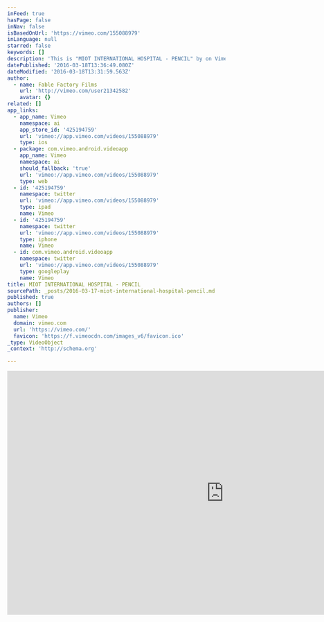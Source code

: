 ```yaml
---
inFeed: true
hasPage: false
inNav: false
isBasedOnUrl: 'https://vimeo.com/155088979'
inLanguage: null
starred: false
keywords: []
description: 'This is "MIOT INTERNATIONAL HOSPITAL - PENCIL" by on Vimeo, the home for high quality videos and the people who love them.'
datePublished: '2016-03-18T13:36:49.080Z'
dateModified: '2016-03-18T13:31:59.563Z'
author:
  - name: Fable Factory Films
    url: 'http://vimeo.com/user21342582'
    avatar: {}
related: []
app_links:
  - app_name: Vimeo
    namespace: ai
    app_store_id: '425194759'
    url: 'vimeo://app.vimeo.com/videos/155088979'
    type: ios
  - package: com.vimeo.android.videoapp
    app_name: Vimeo
    namespace: ai
    should_fallback: 'true'
    url: 'vimeo://app.vimeo.com/videos/155088979'
    type: web
  - id: '425194759'
    namespace: twitter
    url: 'vimeo://app.vimeo.com/videos/155088979'
    type: ipad
    name: Vimeo
  - id: '425194759'
    namespace: twitter
    url: 'vimeo://app.vimeo.com/videos/155088979'
    type: iphone
    name: Vimeo
  - id: com.vimeo.android.videoapp
    namespace: twitter
    url: 'vimeo://app.vimeo.com/videos/155088979'
    type: googleplay
    name: Vimeo
title: MIOT INTERNATIONAL HOSPITAL - PENCIL
sourcePath: _posts/2016-03-17-miot-international-hospital-pencil.md
published: true
authors: []
publisher:
  name: Vimeo
  domain: vimeo.com
  url: 'https://vimeo.com/'
  favicon: 'https://f.vimeocdn.com/images_v6/favicon.ico'
_type: VideoObject
_context: 'http://schema.org'

---
```

<iframe src="https://cdn.embedly.com/widgets/media.html?src=https%3A%2F%2Fplayer.vimeo.com%2Fvideo%2F155088979&amp;url=https%3A%2F%2Fvimeo.com%2F155088979&amp;image=http%3A%2F%2Fi.vimeocdn.com%2Fvideo%2F555756767_1280.jpg&amp;key=b7d04c9b404c499eba89ee7072e1c4f7&amp;type=text%2Fhtml&amp;schema=vimeo" width="1000" height="563" scrolling="no" frameborder="0" allowfullscreen="allowfullscreen" style=""></iframe>